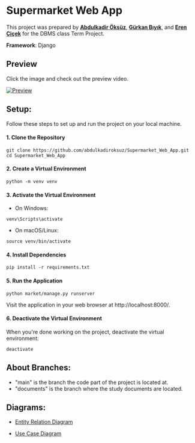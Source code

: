 # Supermarket Web App
This project was prepared by [__Abdulkadir Öksüz__](https://github.com/abdulkadiroksuz), [__Gürkan Bıyık__](https://github.com/grknbyk), and [__Eren Çiçek__](https://github.com/erenciceek) for the DBMS class Term Project.

__Framework__: Django
## Preview 
Click the image and check out the preview video.

[![Preview](https://img.youtube.com/vi/HeyAbTITaTY/0.jpg)](https://www.youtube.com/watch?v=HeyAbTITaTY)

## Setup:
Follow these steps to set up and run the project on your local machine. 
#### 1. Clone the Repository
```
git clone https://github.com/abdulkadiroksuz/Supermarket_Web_App.git
cd Supermarket_Web_App
```
#### 2. Create a Virtual Environment
```
python -m venv venv
```
#### 3. Activate the Virtual Environment
- On Windows:
```
venv\Scripts\activate
```
- On macOS/Linux:
```
source venv/bin/activate
```
#### 4. Install Dependencies
```
pip install -r requirements.txt
```
#### 5. Run the Application
```
python market/manage.py runserver
```
Visit the application in your web browser at http://localhost:8000/.
#### 6. Deactivate the Virtual Environment
When you're done working on the project, deactivate the virtual environment:
```
deactivate
```

## About Branches:
- "main" is the branch the code part of the project is located at.
- "documents" is the branch where the study documents are located.
  
## Diagrams:

- [Entity Relation Diagram](https://lucid.app/lucidchart/d68e6404-50b2-4697-8b0e-35debead3c5e/view?page=0_0&invitationId=inv_1c6d98e6-f8b2-490d-aa01-f75406d19b66#)

- [Use Case Diagram](https://lucid.app/lucidchart/816685de-f2c5-45ec-9730-51bad9bb17dc/edit?viewport_loc=-1388%2C-1464%2C4105%2C2165%2C0_0&invitationId=inv_851bb3cc-e6b9-4e98-aca6-491c544d1eb7)
